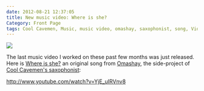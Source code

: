 ```yaml
---
date: 2012-08-21 12:37:05
title: New music video: Where is she?
Category: Front Page
tags: Cool Cavemen, Music, music video, omashay, saxophonist, song, Video, youtube
---
```


![](/uploads/2012/where-is-she-banner.jpg)

The last music video I worked on these past few months was just released. Here is [Where is she?](http://omashay.com/compositions/sounds/where-is-she-song/) an original song from [Omashay](http://omashay.com), the side-project of [Cool Cavemen's saxophonist](http://coolcavemen.com/biography/tomasito/):

http://www.youtube.com/watch?v=YjE_uIRVnv8
